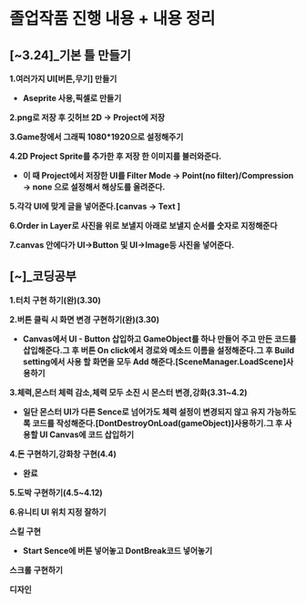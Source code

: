 # **졸업작품 진행 내용 + 내용 정리**

## **[~3.24]_기본 틀 만들기**

**1.여러가지 UI[버튼,무기] 만들기**
- **Aseprite 사용,픽셀로 만들기** 

**2.png로 저장 후 깃허브 2D -> Project에 저장**

**3.Game창에서 그래픽 1080*1920으로 설정해주기**

**4.2D Project Sprite를 추가한 후 저장 한 이미지를 불러와준다.**
- **이 때 Project에서 저장한 UI를 Filter Mode -> Point(no filter)/Compression -> none 으로 설정해서 해상도를 올려준다.**

**5.각각 UI에 맞게 글을 넣어준다.[canvas -> Text ]**

**6.Order in Layer로 사진을 위로 보낼지 아래로 보낼지 순서를 숫자로 지정해준다**

**7.canvas 안에다가 UI->Button 및 UI->Image등 사진을 넣어준다.**

## **[~]_코딩공부**
**1.터치 구현 하기(완)(3.30)**
 

**2.버튼 클릭 시 화면 변경 구현하기(완)(3.30)**
- **Canvas에서 UI - Button 삽입하고 GameObject를 하나 만들어 주고
만든 코드를 삽입해준다.그 후 버튼 On click에서 경로와 메소드 이름을 설정해준다.그 후 Build setting에서 사용 할 화면을 모두 Add 해준다.[SceneManager.LoadScene]사용하기**


**3.체력,몬스터 체력 감소,체력 모두 소진 시 몬스터 변경,강화(3.31~4.2)**
- **일단 몬스터 UI가 다른 Sence로 넘어가도 체력 설정이 변경되지 않고 유지 가능하도록 코드를 작성해준다.[DontDestroyOnLoad(gameObject)]사용하기.그 후 사용할 UI Canvas에 코드 삽입하기**
    
 

**4.돈 구현하기,강화창 구현(4.4)**
- **완료**

**5.도박 구현하기(4.5~4.12)**

**6.유니티 UI 위치 지정 잘하기**

**스킬 구현**
- **Start Sence에 버튼 넣어놓고 DontBreak코드 넣어놓기**

**스크롤 구현하기**  

**디자인**  



